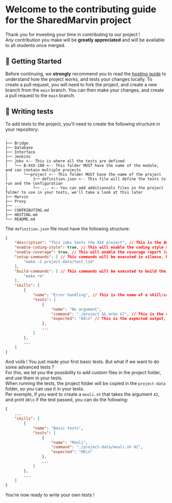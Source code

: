 # Welcome to the contributing guide for the SharedMarvin project
Thank you for investing your time in contributing to our project !<br />
Any contribution you make will be **greatly appreciated** and will be available to all students once merged.

## 🚀 Getting Started
Before continuing, we **strongly** recommend you to read the [hosting guide](HOSTING.md) to understand how the project works, and tests your changes locally.
To create a pull request, you will need to fork the project, and create a new branch from the `main` branch.
You can then make your changes, and create a pull request to the `main` branch.

## 📝 Writing tests
To add tests to the project, you'll need to create the following structure in your repository:
```tree
.
├── Bridge
├── Database
├── Interface
├── Jenkins
├── Jobs <-- This is where all the tests are defined
│   └── B-XXX-100 <-- This folder MUST have the name of the module, and can contain multiple projects
│       └──project <-- This folder MUST have the name of the project
│           ├── definition.json <-- This file will define the tests to run and the configuration
│           └── ... <-- You can add additionnals files in the project folder to use in your tests, we'll take a look at this later
├── Marvin
├── Proxy
├── ...
├── CONTRIBUTING.md
├── HOSTING.md
└── README.md
```
The `definition.json` file must have the following structure:
```json
{
    "description": "This jobs tests the XXX project", // This is the description what the tests does
    "enable-coding-style": true, // This will enable the coding style report (designed only for C projects)
    "enable-coverage": true, // This will enable the coverage report (will run make tests_run rule)
    "setup-commands": [ // This commands will be executed in silence, before building the project
        "make -C project-data/test_lib"
    ],
    "build-commands": [ // This commands will be executed to build the project
        "make re"
    ],
    "skills": [
        {
            "name": "Error handling", // This is the name of a skill/category
            "tests": [
                {
                    "name": "No argument",
                    "command": "./project && echo $?", // This is the command to run
                    "expected": "84\n" // This is the expected output, if the output is strictly equal to this, the test will pass
                },
                ...
            ]
        },
        ...
    ]
}
```
And voilà ! You just made your first basic tests. But what if we want to do some advanced tests ?<br />
For this, we let you the possibility to add custom files in the project folder, and use them in your tests.<br />
When running the tests, the project folder will be copied in the `project-data` folder, so you can use it in your tests.<br />
Per exemple, if you want to create a `mouli.sh` that takes the argument `42`, and print `OK\n` if the test passed, you can do the following:
```json
{
    ...
    "skills": [
        {
            "name": "Basic tests",
            "tests": [
                {
                    "name": "Mouli",
                    "command": "./project-data/mouli.sh 42",
                    "expected": "OK\n"
                },
                ...
            ]
        },
        ...
    ]
}
```
You're now ready to write your own tests !<br />
